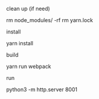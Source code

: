 
clean up (if need)

  rm node_modules/ -rf
  rm yarn.lock

install

  yarn install

build

  yarn run webpack

run

  python3 -m http.server 8001

